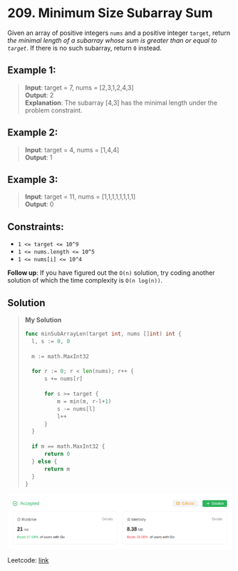 # 209. Minimum Size Subarray Sum

Given an array of positive integers `nums` and a positive integer `target`, return *the minimal length of a 
subarray whose sum is greater than or equal to `target`*. If there is no such subarray, return `0` instead.

## Example 1:
> **Input**: target = 7, nums = [2,3,1,2,4,3] \
> **Output**: 2 \
> **Explanation**: The subarray [4,3] has the minimal length under the problem constraint.

## Example 2:
> **Input**: target = 4, nums = [1,4,4] \
> **Output**: 1

## Example 3:
> **Input**: target = 11, nums = [1,1,1,1,1,1,1,1] \
> **Output**: 0
 

## Constraints:

* `1 <= target <= 10^9`
* `1 <= nums.length <= 10^5`
* `1 <= nums[i] <= 10^4`

**Follow up**: If you have figured out the `O(n)` solution, try coding another solution of which the time complexity is `O(n log(n))`.

## Solution
> **My Solution**
> ```go
> func minSubArrayLen(target int, nums []int) int {
> 	l, s := 0, 0
> 
> 	m := math.MaxInt32
> 
> 	for r := 0; r < len(nums); r++ {
> 		s += nums[r]
> 
> 		for s >= target {
> 			m = min(m, r-l+1)
> 			s -= nums[l]
> 			l++
> 		}
> 	}
> 
> 	if m == math.MaxInt32 {
> 		return 0
> 	} else {
> 		return m
> 	}
> }
> ```

![result](209.png)

Leetcode: [link](https://leetcode.com/problems/minimum-size-subarray-sum/description/)    